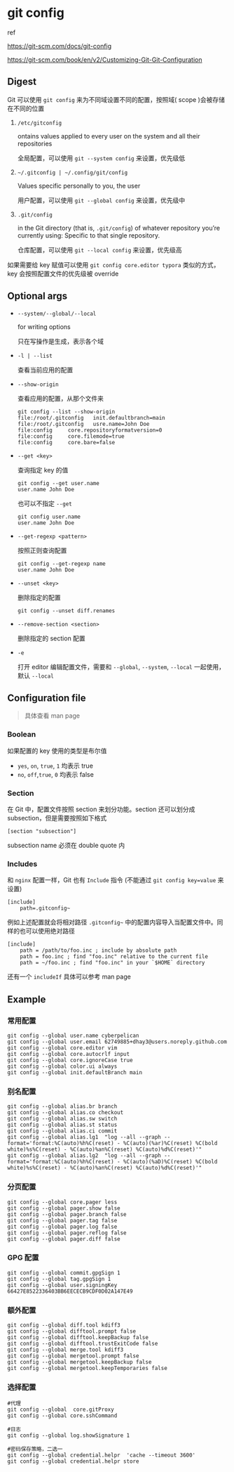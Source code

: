 # git config

ref

https://git-scm.com/docs/git-config

https://git-scm.com/book/en/v2/Customizing-Git-Git-Configuration

## Digest

Git 可以使用 `git config` 来为不同域设置不同的配置，按照域( scope )会被存储在不同的位置

1. `/etc/gitconfig`

   ontains values applied to every user on the system and all their repositories

   全局配置，可以使用 `git --system config` 来设置，优先级低

2. `~/.gitconfig | ~/.config/git/config`

   Values specific personally to you, the user

   用户配置，可以使用 `git --global config` 来设置，优先级中

3. `.git/config`

   in the Git directory (that is, `.git/config`) of whatever repository you’re currently using: Specific to that single repository.

   仓库配置，可以使用 `git --local config` 来设置，优先级高

如果需要给 key 赋值可以使用 `git config core.editor typora` 类似的方式，key 会按照配置文件的优先级被 override

## Optional args

- `--system/--global/--local`

  for writing options

  只在写操作是生成，表示各个域

- `-l | --list`

  查看当前应用的配置

- `--show-origin`

  查看应用的配置，从那个文件来

  ```
  git config --list --show-origin
  file:/root/.gitconfig   init.defaultbranch=main
  file:/root/.gitconfig   usre.name=John Doe
  file:config     core.repositoryformatversion=0
  file:config     core.filemode=true
  file:config     core.bare=false
  ```

- `--get <key>`

  查询指定 key 的值

  ```
  git config --get user.name
  user.name John Doe
  ```

  也可以不指定 `--get`

  ```
  git config user.name
  user.name John Doe
  ```

- `--get-regexp <pattern>`

  按照正则查询配置

  ```
  git config --get-regexp name
  user.name John Doe
  ```

- `--unset <key>`

  删除指定的配置

  ```
  git config --unset diff.renames
  ```

- `--remove-section <section>`

  删除指定的 section 配置

- `-e`

  打开 editor 编辑配置文件，需要和 `--global`, `--system`, `--local` 一起使用，默认 `--local`

## Configuration file

> 具体查看 man page

### Boolean

如果配置的 key 使用的类型是布尔值

- `yes`, `on`, `true`, `1` 均表示 true
- `no`, `off`,`true`,  `0` 均表示 false

### Section

在 Git 中，配置文件按照 section 来划分功能。section 还可以划分成 subsection，但是需要按照如下格式

```
[section "subsection"]
```

subsection name 必须在 double quote 内

### Includes

和 `nginx` 配置一样，Git 也有 `Include` 指令 (不能通过 `git config key=value` 来设置)

```
[include]
	path=.gitconfig~
```

例如上述配置就会将相对路径 `.gitconfig~` 中的配置内容导入当配置文件中。同样的也可以使用绝对路径

```
[include]
    path = /path/to/foo.inc ; include by absolute path
    path = foo.inc ; find "foo.inc" relative to the current file
    path = ~/foo.inc ; find "foo.inc" in your `$HOME` directory
```

还有一个 `includeIf` 具体可以参考 man page

## Example

### 常用配置

```
git config --global user.name cyberpelican
git config --global user.email 62749885+dhay3@users.noreply.github.com
git config --global core.editor vim
git config --global core.autocrlf input
git config --global core.ignoreCase true
git config --global color.ui always
git config --global init.defaultBranch main
```

### 别名配置

```
git config --global alias.br branch
git config --global alias.co checkout
git config --global alias.sw switch
git config --global alias.st status
git config --global alias.ci commit
git config --global alias.lg1  "log --all --graph --format='format:%C(auto)%h%C(reset) - %C(auto)(%ar)%C(reset) %C(bold white)%s%C(reset) - %C(auto)%an%C(reset) %C(auto)%d%C(reset)'"
git config --global alias.lg2  "log --all --graph --format='format:%C(auto)%h%C(reset) - %C(auto)(%aD)%C(reset) %C(bold white)%s%C(reset) - %C(auto)%an%C(reset) %C(auto)%d%C(reset)'"
```

### 分页配置

```
git config --global core.pager less
git config --global pager.show false
git config --global pager.branch false
git config --global pager.tag false
git config --global pager.log false
git config --global pager.reflog false
git config --global pager.diff false
```

### GPG 配置

```
git config --global commit.gpgSign 1
git config --global tag.gpgSign 1
git config --global user.signingKey  66427E8522336403BB6EECECB9CDF0D02A147E49
```

### 额外配置

```
git config --global diff.tool kdiff3
git config --global difftool.prompt false
git config --global difftool.keepBackup false
git config --global difftool.trustExitCode false
git config --global merge.tool kdiff3
git config --global mergetool.prompt false
git config --global mergetool.keepBackup false
git config --global mergetool.keepTemporaries false
```

### 选择配置

```
#代理
git config --global  core.gitProxy
git config --global core.sshCommand

#日志
git config --global log.showSignature 1

#密码保存策略，二选一
git config --global credential.helpr  'cache --timeout 3600'
git config --global credential.helpr store 
```
